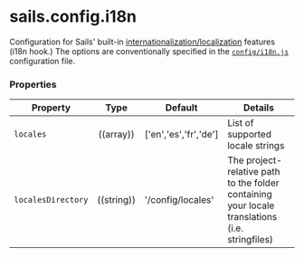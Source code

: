 # sails.config.i18n


Configuration for Sails' built-in [internationalization/localization]() features (i18n hook.) The options are conventionally specified in the [`config/i18n.js`]() configuration file.


### Properties

| Property           | Type        | Default               | Details |
|--------------------|:-----------:|-----------------------|---------|
| `locales`          | ((array))   | ['en','es','fr','de'] | List of supported locale strings
| `localesDirectory` | ((string))  | '/config/locales'     | The project-relative path to the folder containing your locale translations (i.e. stringfiles)




<docmeta name="uniqueID" value="sailsconfigi18n588825999999">

<docmeta name="displayName" value="sails.config.i18n">

